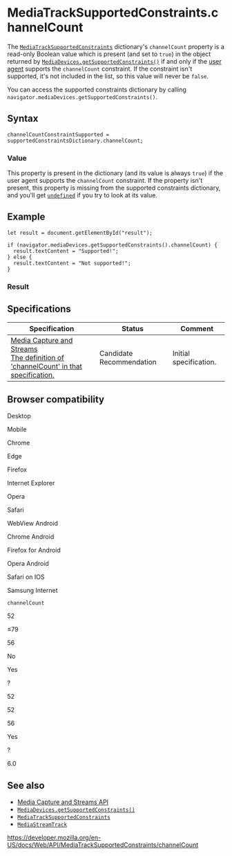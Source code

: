 MediaTrackSupportedConstraints.channelCount
===========================================

The [`MediaTrackSupportedConstraints`](../mediatracksupportedconstraints) dictionary's `channelCount` property is a read-only Boolean value which is present (and set to `true`) in the object returned by [`MediaDevices.getSupportedConstraints()`](../mediadevices/getsupportedconstraints) if and only if the [user agent](https://developer.mozilla.org/en-US/docs/Glossary/User_agent) supports the `channelCount` constraint. If the constraint isn't supported, it's not included in the list, so this value will never be `false`.

You can access the supported constraints dictionary by calling `navigator.mediaDevices.getSupportedConstraints()`.

Syntax
------

    channelCountConstraintSupported = supportedConstraintsDictionary.channelCount;

### Value

This property is present in the dictionary (and its value is always `true`) if the user agent supports the `channelCount` constraint. If the property isn't present, this property is missing from the supported constraints dictionary, and you'll get [`undefined`](https://developer.mozilla.org/en-US/docs/Web/JavaScript/Reference/Global_Objects/undefined) if you try to look at its value.

Example
-------

    let result = document.getElementById("result");

    if (navigator.mediaDevices.getSupportedConstraints().channelCount) {
      result.textContent = "Supported!";
    } else {
      result.textContent = "Not supported!";
    }

### Result

Specifications
--------------

<table><thead><tr class="header"><th>Specification</th><th>Status</th><th>Comment</th></tr></thead><tbody><tr class="odd"><td><a href="https://w3c.github.io/mediacapture-main/#dom-mediatracksupportedconstraints-channelcount">Media Capture and Streams<br />
<span class="small">The definition of 'channelCount' in that specification.</span></a></td><td><span class="spec-cr">Candidate Recommendation</span></td><td>Initial specification.</td></tr></tbody></table>

Browser compatibility
---------------------

Desktop

Mobile

Chrome

Edge

Firefox

Internet Explorer

Opera

Safari

WebView Android

Chrome Android

Firefox for Android

Opera Android

Safari on IOS

Samsung Internet

`channelCount`

52

≤79

56

No

Yes

?

52

52

56

Yes

?

6.0

See also
--------

-   [Media Capture and Streams API](../media_streams_api)
-   [`MediaDevices.getSupportedConstraints()`](../mediadevices/getsupportedconstraints)
-   [`MediaTrackSupportedConstraints`](../mediatracksupportedconstraints)
-   [`MediaStreamTrack`](../mediastreamtrack)

<a href="https://developer.mozilla.org/en-US/docs/Web/API/MediaTrackSupportedConstraints/channelCount" class="_attribution-link">https://developer.mozilla.org/en-US/docs/Web/API/MediaTrackSupportedConstraints/channelCount</a>
